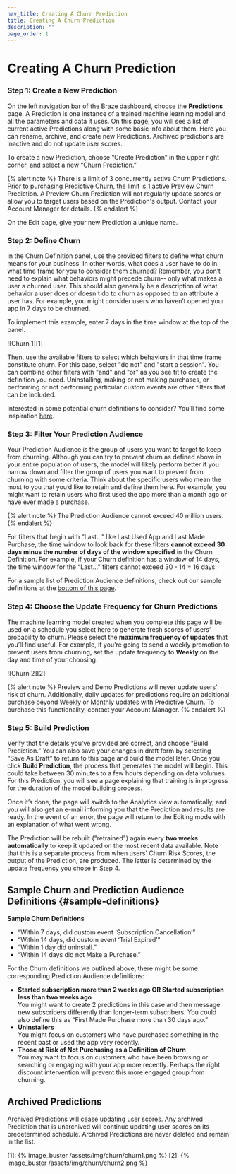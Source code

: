 ```yaml
---
nav_title: Creating A Churn Prediction
title: Creating A Churn Prediction
description: ""
page_order: 1
---
```


# Creating A Churn Prediction

### Step 1: Create a New Prediction
On the left navigation bar of the Braze dashboard, choose the __Predictions__ page. A Prediction is one instance of a trained machine learning model and all the parameters and data it uses. On this page, you will see a list of current active Predictions along with some basic info about them. Here you can rename, archive, and create new Predictions. Archived predictions are inactive and do not update user scores. 

To create a new Prediction, choose “Create Prediction” in the upper right corner, and select a new “Churn Prediction.”

{% alert note %}
There is a limit of 3 concurrently active Churn Predictions. Prior to purchasing Predictive Churn, the limit is 1 active Preview Churn Prediction. A Preview Churn Prediction will not regularly update scores or allow you to target users based on the Prediction's output. Contact your Account Manager for details.
{% endalert %}

On the Edit page, give your new Prediction a unique name.

### Step 2: Define Churn
In the Churn Definition panel, use the provided filters to define what churn means for your business. In other words, what does a user have to do in what time frame for you to consider them churned? Remember, you don’t need to explain what behaviors might precede churn-- only what makes a user a churned user. This should also generally be a description of what behavior a user does or doesn't do to churn as opposed to an attribute a user has. For example, you might consider users who haven’t opened your app in 7 days to be churned. 

To implement this example, enter 7 days in the time window at the top of the panel.

![Churn 1][1]

Then, use the available filters to select which behaviors in that time frame constitute churn. For this case, select "do not" and "start a session". You can combine other filters with "and" and "or" as you see fit to create the definition you need. Uninstalling, making or not making purchases, or performing or not performing particular custom events are other filters that can be included.

Interested in some potential churn definitions to consider? You’ll find some inspiration [here](#sample-definitions).

### Step 3: Filter Your Prediction Audience

Your Prediction Audience is the group of users you want to target to keep from churning. Although you can try to prevent churn as defined above in your entire population of users, the model will likely perform better if you narrow down and filter the group of users you want to prevent from churning with some criteria. Think about the specific users who mean the most to you that you’d like to retain and define them here. For example, you might want to retain users who first used the app more than a month ago or have ever made a purchase. 

{% alert note %}
The Prediction Audience cannot exceed 40 million users.
{% endalert %}

For filters that begin with “Last...” like Last Used App and Last Made Purchase, the time window to look back for these filters __cannot exceed 30 days minus the number of days of the window specified__ in the Churn Definition. For example, if your Churn definition has a window of 14 days, the time window for the “Last...” filters cannot exceed 30 - 14 = 16 days.

For a sample list of Prediction Audience definitions, check out our sample definitions at the [bottom of this page](#sample-definitions).

### Step 4: Choose the Update Frequency for Churn Predictions

The machine learning model created when you complete this page will be used on a schedule you select here to generate fresh scores of users’ probability to churn. Please select the __maximum frequency of updates__ that you’ll find useful. For example, if you’re going to send a weekly promotion to prevent users from churning, set the update frequency to __Weekly__ on the day and time of your choosing. 

![Churn 2][2]

{% alert note %}
Preview and Demo Predictions will never update users' risk of churn. Additionally, daily updates for predictions require an additional purchase beyond Weekly or Monthly updates with Predictive Churn. To purchase this functionality, contact your Account Manager. 
{% endalert %}

### Step 5: Build Prediction
Verify that the details you’ve provided are correct, and choose “Build Prediction.” You can also save your changes in draft form by selecting “Save As Draft” to return to this page and build the model later. Once you click __Build Prediction__, the process that generates the model will begin. This could take between 30 minutes to a few hours depending on data volumes. For this Prediction, you will see a page explaining that training is in progress for the duration of the model building process.

Once it’s done, the page will switch to the Analytics view automatically, and you will also get an e-mail informing you that the Prediction and results are ready. In the event of an error, the page will return to the Editing mode with an explanation of what went wrong.

The Prediction will be rebuilt ("retrained") again every __two weeks automatically__ to keep it updated on the most recent data available. Note that this is a separate process from when users' Churn Risk Scores, the output of the Prediction, are produced. The latter is determined by the update frequency you chose in Step 4.

## Sample Churn and Prediction Audience Definitions {#sample-definitions}

__Sample Churn Definitions__<br>
- “Within 7 days, did custom event ‘Subscription Cancellation’”<br>
- “Within 14 days, did custom event ‘Trial Expired’”<br>
- “Within 1 day did uninstall.” <br>
- “Within 14 days did not Make a Purchase.” <br>

For the Churn definitions we outlined above, there might be some corresponding Prediction Audience definitions:<br>
- __Started subscription more than 2 weeks ago OR Started subscription less than two weeks ago__<br>You might want to create 2 predictions in this case and then message new subscribers differently than longer-term subscribers. You could also define this as “First Made Purchase more than 30 days ago.”<br>
- __Uninstallers__<br>You might focus on customers who have purchased something in the recent past or used the app very recently.<br>
- __Those at Risk of Not Purchasing as a Definition of Churn__<br>You may want to focus on customers who have been browsing or searching or engaging with your app more recently. Perhaps the right discount intervention will prevent this more engaged group from churning.

## Archived Predictions

Archived Predictions will cease updating user scores. Any archived Prediction that is unarchived will continue updating user scores on its predetermined schedule. Archived Predictions are never deleted and remain in the list.

[1]: {% image_buster /assets/img/churn/churn1.png %}
[2]: {% image_buster /assets/img/churn/churn2.png %}

